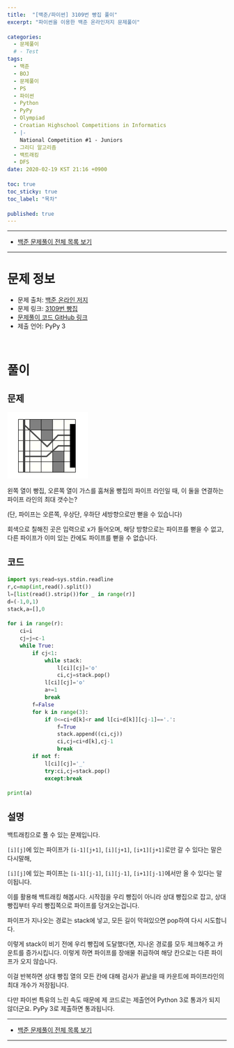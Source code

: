 ```yaml
---
title:  "[백준/파이썬] 3109번 빵집 풀이"
excerpt: "파이썬을 이용한 백준 온라인저지 문제풀이"

categories:
  - 문제풀이
  # - Test
tags:
  - 백준
  - BOJ
  - 문제풀이
  - PS
  - 파이썬
  - Python
  - PyPy
  - Olympiad
  - Croatian Highschool Competitions in Informatics
  - |- 
    National Competition #1 - Juniors
  - 그리디 알고리즘
  - 백트래킹
  - DFS
date: 2020-02-19 KST 21:16 +0900

toc: true
toc_sticky: true
toc_label: "목차"

published: true
---
```


- - -

 - [백준 문제풀이 전체 목록 보기](/boj)

- - -

# 문제 정보
 - 문제 출처: [백준 온라인 저지](http://boj.kr/)
 - 문제 링크: [3109번 빵집](https://www.acmicpc.net/problem/3109)
 - [문제풀이 코드 GitHub 링크](https://github.com/NeoMindStd/CodingLife)
 - 제출 언어: PyPy 3
 
 <br>

# 풀이

## 문제

![](/assets/images/posts/boj/3109/pipeline.png)

왼쪽 열이 빵집, 오른쪽 열이 가스를 훔쳐올 빵집의 파이프 라인일 때, 이 둘을 연결하는 파이프 라인의 최대 갯수는? 

(단, 파이프는 오른쪽, 우상단, 우하단 세방향으로만 뻗을 수 있습니다)

회색으로 칠해진 곳은 입력으로 x가 들어오며, 해당 방향으로는 파이프를 뻗을 수 없고, 다른 파이프가 이미 있는 칸에도 파이프를 뻗을 수 없습니다.

## 코드

```python
import sys;read=sys.stdin.readline
r,c=map(int,read().split())
l=[list(read().strip())for _ in range(r)]
d=(-1,0,1)
stack,a=[],0

for i in range(r):
    ci=i
    cj=j=c-1
    while True:
        if cj<1:
            while stack:
                l[ci][cj]='o'
                ci,cj=stack.pop()
            l[ci][cj]='o'
            a+=1
            break
        f=False
        for k in range(3):
            if 0<=ci+d[k]<r and l[ci+d[k]][cj-1]=='.':
                f=True
                stack.append((ci,cj))
                ci,cj=ci+d[k],cj-1
                break
        if not f:
            l[ci][cj]='_'
            try:ci,cj=stack.pop()
            except:break
            
print(a)
```

## 설명

백트래킹으로 풀 수 있는 문제입니다.

`[i][j]`에 있는 파이프가 `[i-1][j+1]`, `[i][j+1]`, `[i+1][j+1]`로만 갈 수 있다는 말은 다시말해, 

`[i][j]`에 있는 파이프는 `[i-1][j-1]`, `[i][j-1]`, `[i+1][j-1]`에서만 올 수 있다는 말이됩니다.

이를 활용해 백트래킹 해봅시다. 시작점을 우리 빵집이 아니라 상대 빵집으로 잡고, 상대 빵집부터 우리 빵집쪽으로 파이프를 당겨오는겁니다.

파이프가 지나오는 경로는 stack에 넣고, 모든 길이 막혀있으면 pop하여 다시 시도합니다.

이렇게 stack이 비기 전에 우리 빵집에 도달했다면, 지나온 경로를 모두 체크해주고 카운트를 증가시킵니다. 이렇게 하면 파이프를 장애물 취급하여 해당 칸으로는 다른 파이프가 오지 않습니다.

이걸 반복하면 상대 빵집 열의 모든 칸에 대해 검사가 끝났을 때 카운트에 파이프라인의 최대 개수가 저장됩니다.

다만 파이썬 특유의 느린 속도 때문에 제 코드로는 제출언어 Python 3로 통과가 되지 않더군요. PyPy 3로 제출하면 통과됩니다.

- - -

 - [백준 문제풀이 전체 목록 보기](/boj)

- - -